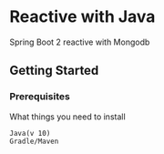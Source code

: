 # Reactive with Java

Spring Boot 2 reactive with Mongodb

## Getting Started



### Prerequisites

What things you need to install

```
Java(v 10)
Gradle/Maven
```
